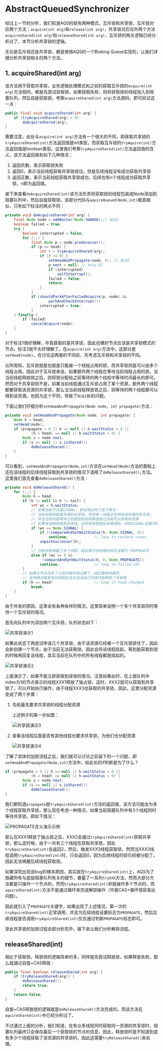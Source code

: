 # AbstractQueuedSynchronizer

经过上一节的分析，我们知道AQS的锁有两种模式，互斥锁和共享锁，互斥锁对应两个方法：`acquire(int arg)`和`release(int arg)`，共享锁对应另外两个方法`acquireShared(int arg)`和`releaseShared(int arg)`，互斥锁的相关逻辑已经分析过了，本节分析共享锁的逻辑。

无论是互斥锁还是共享锁，都是使用AQS的一个Bloking Queue实现的，让我们详细分析共享锁相关的两个方法。

## 1. acquireShared(int arg)

该方法用于获取共享锁，业务逻辑处理模式和之前的获取互斥锁的`acquire(int arg)`方法相同，都是先尝试获取锁，如果获取失败，则将获取锁的线程加入到阻塞队列，然后自旋获取锁。考察`acquireShared(int arg)`方法源码，即可验证这一点：

```java
public final void acquireShared(int arg) {
    if (tryAcquireShared(arg) < 0)
        doAcquireShared(arg);
}
```

需要注意，此处与`acquire(int arg)`方法有一个很大的不同，即获取共享锁的`tryAquireShared(int)`方法返回值是int类型，而获取互斥锁的`tryAquire(int)`方法返回值是boolean类型。这里我们考察`tryAquireShared(int)`方法返回值的含义。该方法返回值有如下几种情况：

1. 返回负数，表示获取锁失败
2. 返回0，表示当前线程获取共享锁成功，但是后续线程没有成功获取共享锁
3. 返回正数，表示当前线程获取共享锁成功，后续也有n个线程成功获取共享锁，n即为返回值。

接下来查看`doAcquireShared(int)`该方法负责将获取锁的线程包装成Node添加到阻塞队列中，然后自旋获取锁。该部分代码与`aquireQueued(Node,int)`极其相似，只有如下标注的两点不同：

```java
private void doAcquireShared(int arg) {
    final Node node = addWaiter(Node.SHARED);// 标注1
    boolean failed = true;
    try {
        boolean interrupted = false;
        for (;;) {
            final Node p = node.predecessor();
            if (p == head) {
                int r = tryAcquireShared(arg);
                if (r >= 0) {
                    setHeadAndPropagate(node, r); // 标注2
                    p.next = null; // help GC
                    if (interrupted)
                        selfInterrupt();
                    failed = false;
                    return;
                }
            }
            if (shouldParkAfterFailedAcquire(p, node) &&
                    parkAndCheckInterrupt())
                interrupted = true;
            }
    } finally {
        if (failed)
            cancelAcquire(node);
    }
}
```

对于标注1很好理解，毕竟获取的是共享锁，因此创建的节点应该是共享锁模式的节点。标注2就不太好理解了。在`acquire(int arg)`方法中，这部分是`setHead(node)`。在讨论这两者的不同前，先考虑互斥锁和共享锁的不同。

众所周知，互斥锁就是也就是只能被一个线程占用的锁，而共享锁则是可以由多个线程占用。因此对于互斥锁来说，如果额外两个线程在等待当前线程占用的锁，当当前线程释放锁之后，则将锁分配给之前等待的两个线程中等待时间最长的即可。然而对于共享锁则不是，如果当前线程通过互斥锁占用了某个资源，额外两个线程都要获取该资源的共享锁，那么当当前线程释放锁之后，则等待的两个线程都可以得到该资源。也因为这个不同，导致了`标注2`处的问题。

下面让我们仔细分析`setHeadAndPropagate(Node node, int propagate)`方法：

```java
private void setHeadAndPropagate(Node node, int propagate) {
    Node h = head;
    setHead(node);
    if (propagate > 0 || h == null || h.waitStatus < 0 ||
            (h = head) == null || h.waitStatus < 0) {
        Node s = node.next;
        if (s == null || s.isShared())
            doReleaseShared();
    }
}
```

可以看到，`setHeadAndPropagate(Node,int)`方法在`setHead(Node)`方法的基础上还在该线程的后续线程获取到共享锁的情况下调用了`doReleaseShared();`方法。这里我们首先查看`doReleaseShared()`方法：

```java
private void doReleaseShared() {
    for (;;) {
        Node h = head;
        if (h != null && h != tail) {
            int ws = h.waitStatus;
            // 如果当前节点是SIGNAL，即证明出现了如下情况：
            // 当前线程获取某资源的共享锁，然而有一线程正在持有该资源的互斥锁，
            // 并且当前线程等待之前提到的线程释放锁之后就可以获取到资源
            // 如果有线程获取到共享锁，此时该线程就应该被通知，则将SIGNAL设置为0。
            if (ws == Node.SIGNAL) {
                if (!compareAndSetWaitStatus(h, Node.SIGNAL, 0))
                    continue;            // loop to recheck cases
                unparkSuccessor(h);
            }
            // 当前线程唤醒了多个线程，因此要将该线程的标志设置为`PROPAGATE`
            else if (ws == 0 &&
                 !compareAndSetWaitStatus(h, 0, Node.PROPAGATE))
                continue;                // loop on failed CAS
        }
        // 如果头节点改变了之前的操作就过期了，因此要继续循环。
        // 这种情况就是有的线程在该方法没运行完成时就释放了共享锁
        if (h == head)                   // loop if head changed
            break;
    }
}
```

由于并发的原因，这里会有各种各样的情况，这里简单说明一个多个共享锁同时等待一个互斥锁的情况。

首先向队列中为添加两个互斥锁，队列状态如下：

![共享锁演示1](./共享锁演示1.png)

如果此状态下再尝试申请几个共享锁，由于该资源已经被一个互斥锁锁住了，因此会新创建一个节点，由于当前无法获取锁，因此会将该线程挂起，等到能获取到锁的时候再回复该线程，其实当前在队列中的所有线程都是挂起的。

![共享锁演示2](./共享锁演示2.png)

上面演示了，如果不能立即获取到读锁的情况。注意如果此时，在上面队列中index为1的节点表示的线程XXX1释放了独占锁，这时，XXX2就可以获取到共享锁了，可以开始执行操作，由于线程XXX3也获取的共享锁，因此，这里分配资源变成了两个步骤：

1. 先给最先要求共享锁的线程分配资源

    上述例子的第一步如图：

    ![共享锁演示3](./共享锁演示3.png)

2. 查看该线程后面是否有其他线程也要求共享锁，为他们也分配资源

    ![共享锁演示4](./共享锁演示4.png)

了解了具体的加锁流程之后，我们就可以讨论之前留下的一个问题，即`setHeadAndPropagate(Node,int)`方法中，如此长的if判断是为了什么？

```java
if (propagate > 0 || h == null || h.waitStatus < 0 ||
            (h = head) == null || h.waitStatus < 0) {
        Node s = node.next;
        if (s == null || s.isShared())
            doReleaseShared();
}
```

我们都知道`propagate`是`tryAquireShared(int)`方法的返回值，该方法可能会为多个线程获取共享锁，那么现在考虑一种情况，如果当前阻塞队列中有3个线程同时等待共享锁。即如下情况：

![PROPAGATE含义演示示例](PROPAGATE含义演示示例.png)

那么在XXX1释放了独占锁之后，XXX2会通过`tryAquireShared(int)`获取共享锁，那么这时候，由于一共有三个线程在获取共享锁，因此`tryAquireShared(int)`会返回2，然后，触发XXX3线程获取锁，然而当XXX3线程调用`tryAquireShared(int)`时，只会返回0，因为后继线程的锁已经被分配了。因此无法唤醒后续线程获取锁。

如果深究出现该bug的根本原因，其实就在`tryAquireShared(int)`上，AQS为了隐藏所有与底层阻塞队列有关的细节，暴露了一系列`tryXXX`方法，然而大部分方法都是只操作一个节点的，然而`tryAquireShared(int)`却是操作多个节点的，而`aquireShared(int)`方法不是通过循环来完成解锁操作（毕竟CAS+循环很容易出问题）。

因此就引入了`PROPAGATE`关键字，如果出现了上述情况，第一次的`tryAquireShared(int)`正常调用，并且为后续线程设置标志为`PROPAGATE`，然后后续线程是否调用`tryAquireShared(int)`仅仅通过判断`PROPAGATE`标志即可。

至此共享锁的加锁过程全部分析完毕，接下来让我们分析解锁流程。

## releaseShared(int)

相比于获取锁，释放锁的逻辑简单的多，同样是先尝试释放锁，如果释放失败，那么就通过自旋+CAS释放：

```java
public final boolean releaseShared(int arg) {
    if (tryReleaseShared(arg)) {
        doReleaseShared();
        return true;
    }
    return false;
}
```

自旋+CAS释放锁的逻辑就是`doReleaseShared()`方法完成的。而该方法在`aquireShared(int)`中已经分析过了。

不过通过上面的分析，我们知道，在有众多线程同时获取同一资源的共享锁时，阻塞队列最终只会保存最后一个获取锁的节点的信息，因此，释放锁时是不知道到底有多少个线程获取了该资源的共享锁的，因此这需要`tryReleaseShared()`来处理。

